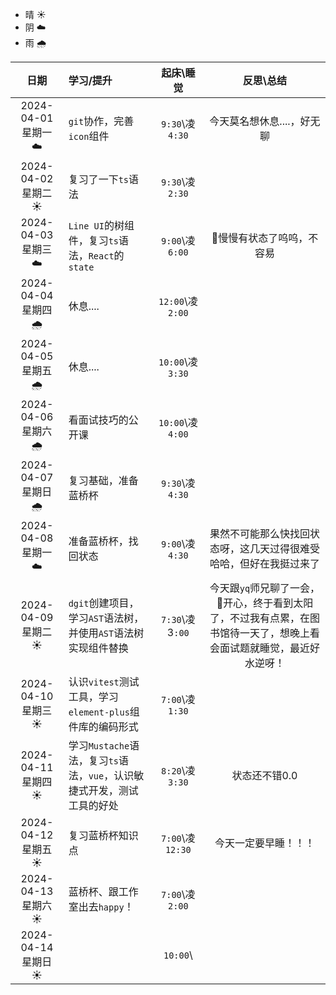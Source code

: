 - 晴 ☀️
- 阴 ☁️
- 雨 🌧️

|        日期         | 学习/提升                                                    |    起床\睡觉     |                          反思\总结                           |
| :-----------------: | :----------------------------------------------------------- | :--------------: | :----------------------------------------------------------: |
| 2024-04-01 星期一 ☁️ | `git`协作，完善`icon`组件                                    | `9:30`\凌`4:30`  |                  今天莫名想休息....，好无聊                  |
| 2024-04-02 星期二 ☀️ | 复习了一下`ts`语法                                           | `9:30`\凌`2:30`  |                                                              |
| 2024-04-03 星期三 ☁️ | `Line UI`的树组件，复习`ts`语法，`React`的`state`            | `9:00`\凌`6:00`  |                  🎈慢慢有状态了呜呜，不容易                   |
| 2024-04-04 星期四 🌧️ | 休息....                                                     | `12:00`\凌`2:00` |                                                              |
| 2024-04-05 星期五 🌧️ | 休息....                                                     | `10:00`\凌`3:30` |                                                              |
| 2024-04-06 星期六 🌧️ | 看面试技巧的公开课                                           | `10:00`\凌`4:00` |                                                              |
| 2024-04-07 星期日 🌧️ | 复习基础，准备蓝桥杯                                         | `9:30`\凌`4:30`  |                                                              |
| 2024-04-08 星期一 ☁️ | 准备蓝桥杯，找回状态                                         | `9:00`\凌`4:30`  | 果然不可能那么快找回状态呀，这几天过得很难受哈哈，但好在我挺过来了 |
| 2024-04-09 星期二 ☀️ | `dgit`创建项目，学习`AST`语法树，并使用`AST`语法树实现组件替换 | `7:30`\凌3`:00`  | 今天跟`yq`师兄聊了一会，🎈开心，终于看到太阳了，不过我有点累，在图书馆待一天了，想晚上看会面试题就睡觉，最近好水逆呀！ |
| 2024-04-10 星期三 ☀️ | 认识`vitest`测试工具，学习`element-plus`组件库的编码形式     | `7:00`\凌`1:30`  |                                                              |
| 2024-04-11 星期四 ☀️ | 学习`Mustache`语法，复习`ts`语法，`vue`，认识敏捷式开发，测试工具的好处 | `8:20`\凌`3:30`  |                        状态还不错0.0                         |
| 2024-04-12 星期五 ☀️ | 复习蓝桥杯知识点                                             | `7:00`\凌`12:30` |                     今天一定要早睡！！！                     |
| 2024-04-13 星期六 ☀️ | 蓝桥杯、跟工作室出去`happy`！                                | `7:00`\凌`2:00`  |                                                              |
| 2024-04-14 星期日 ☀️ |                                                              |     `10:00`\     |                                                              |

